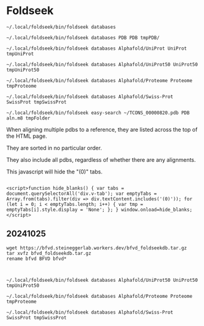 
#	Foldseek



```
~/.local/foldseek/bin/foldseek databases

~/.local/foldseek/bin/foldseek databases PDB PDB tmpPDB/

~/.local/foldseek/bin/foldseek databases Alphafold/UniProt UniProt tmpUniProt

~/.local/foldseek/bin/foldseek databases Alphafold/UniProt50 UniProt50 tmpUniProt50

~/.local/foldseek/bin/foldseek databases Alphafold/Proteome Proteome tmpProteome

~/.local/foldseek/bin/foldseek databases Alphafold/Swiss-Prot SwissProt tmpSwissProt

~/.local/foldseek/bin/foldseek easy-search ~/TCONS_00000820.pdb PDB aln.m8 tmpFolder

```




When aligning multiple pdbs to a  reference, they are listed across the top of the HTML page.

They are sorted in no particular order.

They also include all pdbs, regardless of whether there are any alignments.

This javascript will hide the "(0)" tabs.


```

<script>function hide_blanks() { var tabs = document.querySelectorAll('div.v-tab'); var emptyTabs = Array.from(tabs).filter(div => div.textContent.includes('(0)')); for (let i = 0; i < emptyTabs.length; i++) { var tmp = emptyTabs[i].style.display = 'None'; }; } window.onload=hide_blanks; </script>

```


##	20241025

```
wget https://bfvd.steineggerlab.workers.dev/bfvd_foldseekdb.tar.gz
tar xvfz bfvd_foldseekdb.tar.gz 
rename bfvd BFVD bfvd*



~/.local/foldseek/bin/foldseek databases Alphafold/UniProt50 UniProt50 tmpUniProt50

~/.local/foldseek/bin/foldseek databases Alphafold/Proteome Proteome tmpProteome

~/.local/foldseek/bin/foldseek databases Alphafold/Swiss-Prot SwissProt tmpSwissProt
```



